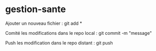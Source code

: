 # gestion-sante



Ajouter un nouveau fichier : git add *

Comité les modifications dans le repo local : git commit -m "message"

Push les modification dans le repo distant : git push 
